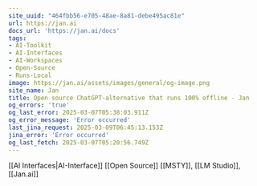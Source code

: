 ```yaml
---
site_uuid: "464fbb56-e705-48ae-8a81-debe495ac81e"
url: https://jan.ai
docs_url: 'https://jan.ai/docs'
tags:
- AI-Toolkit
- AI-Interfaces
- AI-Workspaces
- Open-Source
- Runs-Local
image: https://jan.ai/assets/images/general/og-image.png
site_name: Jan
title: Open source ChatGPT-alternative that runs 100% offline - Jan
og_errors: 'true'
og_last_error: 2025-03-07T05:38:03.911Z
og_error_message: 'Error occurred'
last_jina_request: 2025-03-09T06:45:13.153Z
jina_error: 'Error occurred'
og_last_fetch: 2025-03-07T05:20:56.749Z
---
```

[[AI Interfaces|AI-Interface]] [[Open Source]]
[[MSTY]], [[LM Studio]], [[Jan.ai]]
